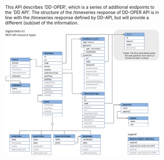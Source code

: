 This API describes 'DD-OPER', which is a series of additional endpoints to the 'DD API'. The structure of the /timeseries response
  of DD-OPER API is in line with the /timeseries response defined by DD-API, but will provide a different (sub)set of the information.

<img src="https://github.com/DigitaleDeltaOrg/dd-api-spec/blob/2.0/Documentation/DD-API-2.0-resource-objects.png?raw=true"/>
